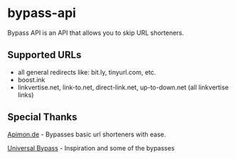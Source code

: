 # bypass-api
Bypass API is an API that allows you to skip URL shorteners.

## Supported URLs
- all general redirects like: bit.ly, tinyurl.com, etc.
- boost.ink
- linkvertise.net, link-to.net, direct-link.net, up-to-down.net (all linkvertise links)

## Special Thanks
[Apimon.de](https://apimon.de/) - Bypasses basic url shorteners with ease.

[Universal Bypass](https://github.com/Sainan/Universal-Bypass) - Inspiration and some of the bypasses
